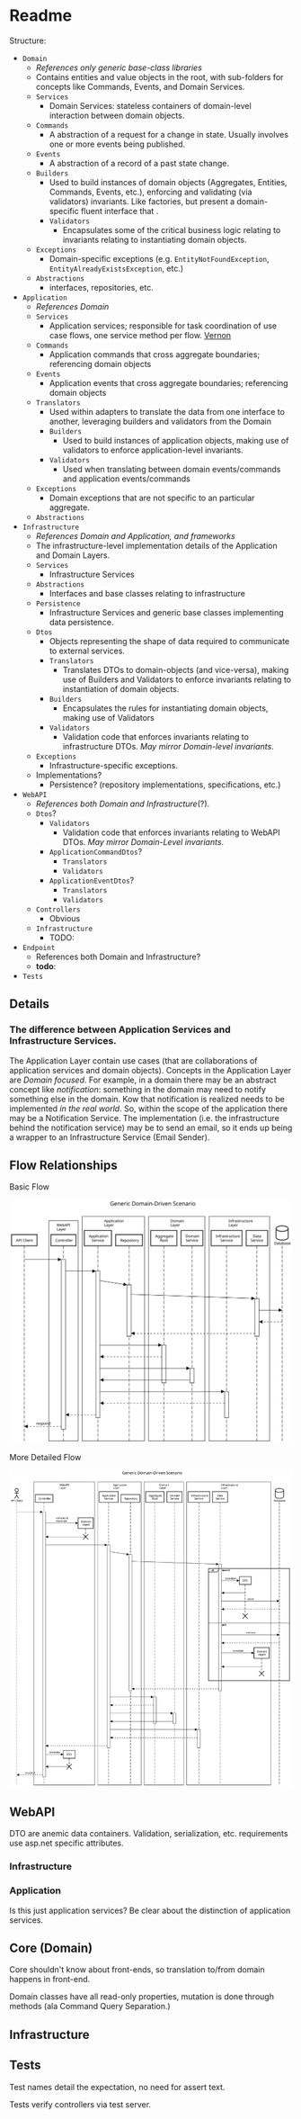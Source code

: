 # Readme

<!--
Tenets:

- Messages are DTOs [Dahan]
- MVC models are messages [Ritchie]
- DTOs require adaptation to to domain objects (aggregates, entities, value objects). [Ritchie]
- "Application service are responsible for task coordination of use case flows, one service method per flow". [Vernon]
- [An application service is a command handler for a specific aggregate. One aggregate has one application service whose purpose is to orchestrate how commands will be fulfilled.](https://github.com/Elders/Cronus/blob/master/docs/cronus-framework/domain-modeling/handlers/application-services.md#:~:text=an%20application%20service%20is%20a%20command%20handler%20for%20a%20specific%20aggregate.%20one%20aggregate%20has%20one%20application%20service%20whose%20purpose%20is%20to%20orchestrate%20how%20commands%20will%20be%20fulfilled)
- "Command Handler (semantically an Application Service)" [Vernon]
- Application Services are command handlers that handle a use case. --> <!--"Application Services are command handlers ... [that handle a use case]"-->
<!--
  - A application service has a one-to-one relationship with an aggregate as an application-level aggregate facade. [Ritchie, paraphrasing Evans?]
- "Integration across the boundaries necessarily will involve some translation, which you can analyze explicitly." [Evans]
- "Integration of functionality and data [across bounded contexts] must go through a translation. 
  - An Anti-corruption layer is composed of an adapter and a translator.

- "[Two bounded contexts ] are not in the same CONTEXT and should stop trying to share code until some changes are made." [Evans]
- "Code reuse between BOUNDED CONTEXTS is a hazard to be avoided." [Evans]
- [A Context Map Describes] the points of contact between the models, outlining explicit translation for any communication and highlighting any sharing. 
- Upstream and downstream subsystems separate naturally into two BOUNDED CONTEXTS. 

**
A message, or anything arriving over-the-wire (transport) is modeled as a DTO to the receiver.  The message data has transport-level constraints that are often at odds with the application/domain constraints and must be validated and translated before being "executed."
**

Smells:

 - There isn't a one-to-one relationship between application services and aggregates. [Ritchie]

Practices:

- Command always through web API. [Ritchie]
- Web API Validates, Domain Validates, Adapters Validate
- Adapters always involve translation or a translator. [Ritchie] or [Martin]
-->
Structure:

- `Domain`
  - _References only generic base-class libraries_
  - Contains entities and value objects in the root, with sub-folders for concepts like Commands, Events, and Domain Services.
  - `Services`
    - Domain Services: stateless containers of domain-level interaction between domain objects.
  - `Commands`
    - A abstraction of a request for a change in state.  Usually involves one or more events being published.
  - `Events`
    - A abstraction of a record of a past state change.
  - `Builders`
    - Used to build instances of domain objects (Aggregates, Entities, Commands, Events, etc.), enforcing and validating (via validators) invariants.  Like factories, but present a domain-specific fluent interface that .
    - `Validators`
      - Encapsulates some of the critical business logic relating to invariants relating to instantiating domain objects. 
  - `Exceptions`
    - Domain-specific exceptions (e.g. `EntityNotFoundException`, `EntityAlreadyExistsException`, etc.)
  - `Abstractions`
    - interfaces, repositories, etc.
- `Application`
  - _References Domain_
  - `Services`
    - Application services; responsible for task coordination of use case flows, one service method per flow. [Vernon]
  - `Commands`
    - Application commands that cross aggregate boundaries; referencing domain objects
  - `Events`
    - Application events that cross aggregate boundaries; referencing domain objects
  - `Translators`
    - Used within adapters to translate the data from one interface to another, leveraging builders and validators from the Domain
    - `Builders`
      - Used to build instances of application objects, making use of validators to enforce application-level invariants.
    - `Validators`
      - Used when translating between domain events/commands and application events/commands
  - `Exceptions`
    - Domain exceptions that are not specific to an particular aggregate.
  - `Abstractions`
- `Infrastructure`
  - _References Domain and Application, and frameworks_
  - The infrastructure-level implementation details of the Application and Domain Layers.
  - `Services`
    - Infrastructure Services
  - `Abstractions`
    - Interfaces and base classes relating to infrastructure
  - `Persistence`
    - Infrastructure Services and generic base classes implementing data persistence.
  - `Dtos`
    - Objects representing the shape of data required to communicate to external services.
    - `Translators`
      - Translates DTOs to domain-objects (and vice-versa), making use of Builders and Validators to enforce invariants relating to instantiation of domain objects.
    - `Builders`
      - Encapsulates the rules for instantiating domain objects, making use of Validators
    - `Validators`
      - Validation code that enforces invariants relating to infrastructure DTOs. _May mirror Domain-level invariants_.
  - `Exceptions`
    - Infrastructure-specific exceptions.
  - Implementations?
    - Persistence? (repository implementations, specifications, etc.)
- `WebAPI`
  - _References both Domain and Infrastructure_(?).
  - `Dtos`?
    - `Validators`
      - Validation code that enforces invariants relating to WebAPI DTOs.  _May mirror Domain-Level invariants_.
    - `ApplicationCommandDtos`?
      - `Translators`
      - `Validators`
    - `ApplicationEventDtos`?
      - `Translators`
      - `Validators`
  - `Controllers`
    - Obvious
  - `Infrastructure`
    - TODO:
- `Endpoint`
  - References both Domain and Infrastructure?
  - **todo**:
- `Tests`

## Details

### The difference between Application Services and Infrastructure Services.

The Application Layer contain use cases (that are collaborations of application services and domain objects).  Concepts in the Application Layer are _Domain focused_.  For example, in a domain there may be an abstract concept like _notification_: something in the domain may need to notify something else in the domain.  Kow that notification is realized needs to be implemented _in the real world_.  So, within the scope of the application there may be a Notification Service.  The implementation (i.e. the infrastructure behind the notification service) may be to send an email, so it ends up being a wrapper to an Infrastructure Service (Email Sender).

## Flow Relationships

Basic Flow

![generic](docs/generic-ddd-sequence.svg)

More Detailed Flow

![specific](docs/specific-ddd-sequence.svg)

## WebAPI

DTO are anemic data containers. Validation, serialization, etc. requirements use asp.net specific attributes. 

### Infrastructure

### Application
Is this just application services?  Be clear about the distinction of application services.

## Core (Domain)

Core shouldn't know about front-ends, so translation to/from domain happens in front-end.

Domain classes have all read-only properties, mutation is done through methods (ala Command Query Separation.)

## Infrastructure

## Tests

Test names detail the expectation, no need for assert text.

Tests verify controllers via test server.

[Vernon]: https://todo
[Dahan]: https://todo
<!--
John: places for EDA to fit... 
-->
<!--
Evans' services:
- routing service
- NetworkTraversalService
- NetListImportService
- QueryService

Vernon's Services:
- DiscussionService (domain)
- SchedulingService (domain)
- TenantIdentityService (application)
- tenantProvisioningService
- CustomerApplicationService (application)
- pricingService (domain)
-->
